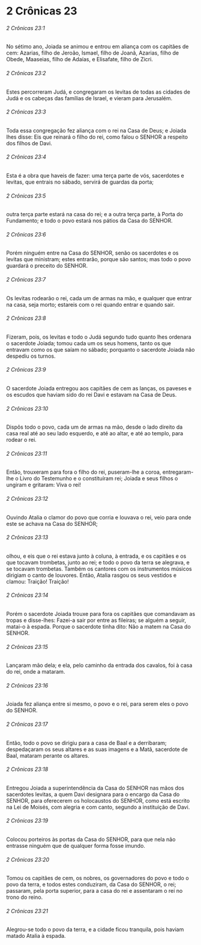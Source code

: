 # 2 Crônicas 23

###### 2 Crônicas 23:1

No sétimo ano, Joiada se animou e entrou em aliança com os capitães de cem: Azarias, filho de Jeroão, Ismael, filho de Joanã, Azarias, filho de Obede, Maaseias, filho de Adaías, e Elisafate, filho de Zicri.

###### 2 Crônicas 23:2

Estes percorreram Judá, e congregaram os levitas de todas as cidades de Judá e os cabeças das famílias de Israel, e vieram para Jerusalém.

###### 2 Crônicas 23:3

Toda essa congregação fez aliança com o rei na Casa de Deus; e Joiada lhes disse: Eis que reinará o filho do rei, como falou o SENHOR a respeito dos filhos de Davi.

###### 2 Crônicas 23:4

Esta é a obra que haveis de fazer: uma terça parte de vós, sacerdotes e levitas, que entrais no sábado, servirá de guardas da porta;

###### 2 Crônicas 23:5

outra terça parte estará na casa do rei; e a outra terça parte, à Porta do Fundamento; e todo o povo estará nos pátios da Casa do SENHOR.

###### 2 Crônicas 23:6

Porém ninguém entre na Casa do SENHOR, senão os sacerdotes e os levitas que ministram; estes entrarão, porque são santos; mas todo o povo guardará o preceito do SENHOR.

###### 2 Crônicas 23:7

Os levitas rodearão o rei, cada um de armas na mão, e qualquer que entrar na casa, seja morto; estareis com o rei quando entrar e quando sair.

###### 2 Crônicas 23:8

Fizeram, pois, os levitas e todo o Judá segundo tudo quanto lhes ordenara o sacerdote Joiada; tomou cada um os seus homens, tanto os que entravam como os que saíam no sábado; porquanto o sacerdote Joiada não despediu os turnos.

###### 2 Crônicas 23:9

O sacerdote Joiada entregou aos capitães de cem as lanças, os paveses e os escudos que haviam sido do rei Davi e estavam na Casa de Deus.

###### 2 Crônicas 23:10

Dispôs todo o povo, cada um de armas na mão, desde o lado direito da casa real até ao seu lado esquerdo, e até ao altar, e até ao templo, para rodear o rei.

###### 2 Crônicas 23:11

Então, trouxeram para fora o filho do rei, puseram-lhe a coroa, entregaram-lhe o Livro do Testemunho e o constituíram rei; Joiada e seus filhos o ungiram e gritaram: Viva o rei!

###### 2 Crônicas 23:12

Ouvindo Atalia o clamor do povo que corria e louvava o rei, veio para onde este se achava na Casa do SENHOR;

###### 2 Crônicas 23:13

olhou, e eis que o rei estava junto à coluna, à entrada, e os capitães e os que tocavam trombetas, junto ao rei; e todo o povo da terra se alegrava, e se tocavam trombetas. Também os cantores com os instrumentos músicos dirigiam o canto de louvores. Então, Atalia rasgou os seus vestidos e clamou: Traição! Traição!

###### 2 Crônicas 23:14

Porém o sacerdote Joiada trouxe para fora os capitães que comandavam as tropas e disse-lhes: Fazei-a sair por entre as fileiras; se alguém a seguir, matai-o à espada. Porque o sacerdote tinha dito: Não a matem na Casa do SENHOR.

###### 2 Crônicas 23:15

Lançaram mão dela; e ela, pelo caminho da entrada dos cavalos, foi à casa do rei, onde a mataram.

###### 2 Crônicas 23:16

Joiada fez aliança entre si mesmo, o povo e o rei, para serem eles o povo do SENHOR.

###### 2 Crônicas 23:17

Então, todo o povo se dirigiu para a casa de Baal e a derribaram; despedaçaram os seus altares e as suas imagens e a Matã, sacerdote de Baal, mataram perante os altares.

###### 2 Crônicas 23:18

Entregou Joiada a superintendência da Casa do SENHOR nas mãos dos sacerdotes levitas, a quem Davi designara para o encargo da Casa do SENHOR, para oferecerem os holocaustos do SENHOR, como está escrito na Lei de Moisés, com alegria e com canto, segundo a instituição de Davi.

###### 2 Crônicas 23:19

Colocou porteiros às portas da Casa do SENHOR, para que nela não entrasse ninguém que de qualquer forma fosse imundo.

###### 2 Crônicas 23:20

Tomou os capitães de cem, os nobres, os governadores do povo e todo o povo da terra, e todos estes conduziram, da Casa do SENHOR, o rei; passaram, pela porta superior, para a casa do rei e assentaram o rei no trono do reino.

###### 2 Crônicas 23:21

Alegrou-se todo o povo da terra, e a cidade ficou tranquila, pois haviam matado Atalia à espada.

